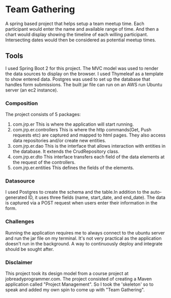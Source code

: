 # Team Gathering
 A spring based project that helps setup a team meetup time.
 Each participant would enter the name and available range of time.
 And then a chart would display showing the timeline of each willing participant.
 Intersecting dates would then be considered as potential meetup times.

## Tools
 I used Spring Boot 2 for this project. The MVC model was used to render
 the data sources to display on the browser. I used Thymeleaf as a template
 to show entered data.
 Postgres was used to set up the database that handles form submissions.
 The built jar file can run on an AWS run Ubuntu server (an ec2 instance).
 
### Composition
 The project consists of 5 packages:
  1. com.jrp.er
     This is where the application will start running.
  2. com.jrp.er.controllers
     This is where the http commands(Get, Push requests etc) are captured and mapped to html pages.
	 They also access data repositories and/or create new entities.
  3. com.jrp.er.dao
	 This is the interface that allows interaction with entities in the database. It extends the
	 CrudRepository class.
  4. com.jrp.er.dto
	 This interface transfers each field of the data elements at the request of the controllers.
  5. com.jrp.er.entities
     This defines the fields of the elements.
	  
	  
### Datasource
 I used Postgres to create the schema and the table.In addition to the
 auto-generated ID, it uses three fields (name, start_date, and end_date).
 The data is captured via a POST request when users enter their information in the form.
   
 
### Challenges
 Running the application requires me to always connect to the ubuntu server and run the jar
 file on my terminal. It's not very practical as the application doesn't run in the
 background. A way to continuously deploy and integrate should be sought after.
 
### Disclaimer
 This project took its design model from a course project at jobreadyprogrammer.com. The project consisted
 of creating a Maven application called "Project Management".
 So I took the 'skeleton' so to speak and added my own spin to come up with "Team Gathering".
 
